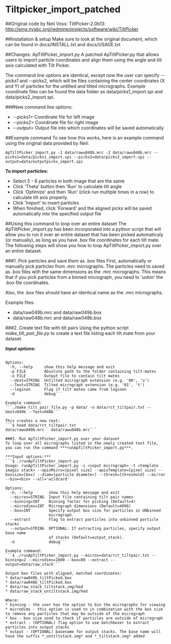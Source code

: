 # Tiltpicker_import_patched

##Original code by Neil Voss: 
TiltPicker-2.0b13: http://emg.nysbc.org/redmine/projects/software/wiki/TiltPicker 

##Installation & setup
Make sure to look at the original document, which can be found in docs/INSTALL.txt and docs/USAGE.txt

##Changes: ApTiltPicker_import.py 
A patched ApTiltPicker.py that allows users to import particle coordinates and align them using the angle and tilt axis calculated with Tilt Picker.

The command line options are identical, except now the user can specify --picks1 and --picks2, which will be files containing the center coordinates (X and Y) of particles for the untilted and tilted micrographs. Example coordinate files can be found the data folder as data/picks1_import.spi and data/picks2_import.spi. 

###New command line options: 
* *--picks1=* Coordinate file for left image
* *--picks2=* Coordinate file for right image
* *--output=* Output file into which coordinates will be saved automatically

##Example command
To see how this works, here is an example command using the original data provided by Neil:

```ApTiltPicker_import.py -1 data/rawu049b.mrc -2 data/rawu048b.mrc --picks1=data/picks1_import.spi --picks2=data/picks2_import.spi --output=data/outputpicks_import.spi``` 

**To import particles:**
* Select 5 - 6 particles in both image that are the same
* Click 'Theta' button then 'Run' to calculate tilt angle
* Click 'Optimize' and then 'Run' (click run multiple times in a row) to calculate tilt axis properly.
* Click 'Import' to insert particles
* When finished, click 'Forward' and the aligned picks will be saved automatically into the specified output file

##Using this command to loop over an entire dataset
The ApTiltPicker_import.py has been incorporated into a python script that will allow you to run it over an entire dataset that has been picked automaticaly (or manually), as long as you have .box file coordinates for each tilt mate. The following steps will show you how to loop ApTiltPicker_import.py over an entire dataset.

###1. Pick particles and save them as .box files
First, automatically or manually pick particles from .mrc micrographs. The particles need to saved as .box files with the same dimensions as the .mrc micrographs. This means that if you pick particles from a binned micrograph, you need to 'unbin' the .box file coordinates.

Also, the .box files should have an identical name as the .mrc micrographs. 

Example files:
* data/raw049b.mrc and data/raw049b.box
* data/raw048b.mrc and data/raw048b.box

###2. Create text file with tilt pairs
Using the python script *make_tilt_pair_file.py* to create a text file listing each tilt mate from your dataset.

***Input options:***
```$ ./make_tilt_pair_file.py                                                    Usage: make_tilt_pair_file.py -p <path/to/images> -o <output> --Uext=[untiltExtension] --Text=[tiltExtension]

Options:
  -h, --help     show this help message and exit
  -p FILE        Absolute path to the folder containing tilt-mates
  -o FILE        Output file to contain tilt mates
  --Uext=STRING  Untilted micrograph extension (e.g. '00', 'u')
  --Text=STRING  Tilted micrograph extension (e.g. '01', 't')
  --leginon      Flag if tilt mates came from leginon
  -d             debug```

Example command: 
```./make_tilt_pair_file.py -p data/ -o data/rct_tiltpair.txt --Uext=049b --Text=048b```

This creates a new text: 
```$ head data/rct_tiltpair.txt 
data/rawu049b.mrc	data/rawu048b.mrc```

###3. Run ApTiltPicker_import.py over your dataset
To loop over all micrographs listed in the newly created text file, you can run the command ***runApTiltPicker_import.py***. 

***Input options:***
```$ ./runApTiltPicker_import.py 
Usage: runApTiltPicker_import.py -i <input micrograph> -t <template imagic stack> --apixMicro=[pixel size] --apixTemplate=[pixel size] --boxsize=[box] --diam=[particle diameter] --thresh=[threshold] --mirror --bin=<bin> --all='wildcard'

Options:
  -h, --help       show this help message and exit
  --micros=STRING  Input file containing tilt pair names
  --binning=INT    Binning factor for picking (Default=4)
  --microdims=INT  Micrograph dimensions (Default=4096)
  --box=INT        Specify output box size for particles in UNbinned
                   micrograph.
  --extract        Flag to extract particles into unbinned particle stacks
  --output=STRING  OPTIONAL: If extracting particles, specify output base name
                   of stacks (Default=output_stack).
  -d               debug```

Example command: 
```$ ./runApTiltPicker_import.py --micros=data/rct_tiltpair.txt --binning=2 --microdims=1600 --box=80 --extract --output=data/raw_stack```

Output box files with aligned, matched coordinates: 
* data/raw049b_tiltPicked.box
* data/raw048b_tiltPicked.box
* data/raw_stack_tiltstack.img/hed 
* data/raw_stack_untiltstack.img/hed

Where: 
* binning - the user has the option to bin the micrographs for viewing
* microdims - this option is used to in combination with the box size to remove any particles that may be outside of the micrograph 
* box - box size used to check if particles are outside of micrograph
* extract - (OPTIONAL) flag option to use batchboxer to extract particles into output stacks
* output - (OPTIONAL) basename for output stacks. The base name will have the suffix *_untiltstack.img* and *_tiltstack.img* added 
